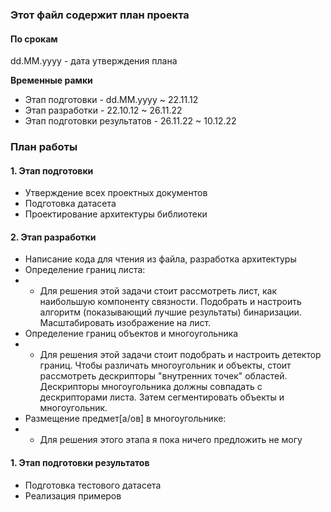 ### Этот файл содержит план проекта
#### По срокам
dd.MM.yyyy - дата утверждения плана

__Временные рамки__
* Этап подготовки - dd.MM.yyyy ~ 22.11.12
* Этап разработки - 22.10.12 ~ 26.11.22
* Этап подготовки результатов - 26.11.22 ~ 10.12.22

### План работы
#### 1. Этап подготовки 
- Утверждение всех проектных документов
- Подготовка датасета
- Проектирование архитектуры библиотеки 
#### 2. Этап разработки
- Написание кода для чтения из файла, разработка архитектуры
- Определение границ листа:
- - Для решения этой задачи стоит рассмотреть лист, как наибольшую компоненту связности. Подобрать и настроить алгоритм (показывающий лучшие результаты) бинаризации.
Масштабировать изображение на лист.
- Определение границ объектов и многоугольника
- - Для решения этой задачи стоит подобрать и настроить детектор границ. Чтобы различать многоугольник и объекты, стоит рассмотреть дескрипторы "внутренних точек" областей.
Дескрипторы многоугольника должны совпадать с дескрипторами листа. Затем сегментировать объекты и многоугольник. 
- Размещение предмет[а/ов] в многоугольнике:
- - Для решения этого этапа я пока ничего предложить не могу
#### 1. Этап подготовки результатов 
- Подготовка тестового датасета
- Реализация примеров